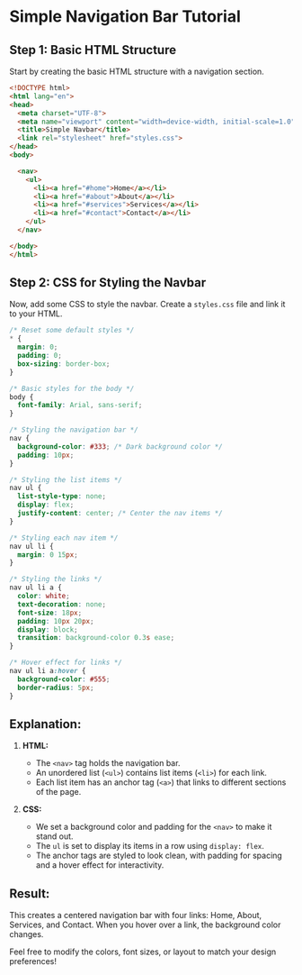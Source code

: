 
# Simple Navigation Bar Tutorial

## Step 1: Basic HTML Structure
Start by creating the basic HTML structure with a navigation section.

```html
<!DOCTYPE html>
<html lang="en">
<head>
  <meta charset="UTF-8">
  <meta name="viewport" content="width=device-width, initial-scale=1.0">
  <title>Simple Navbar</title>
  <link rel="stylesheet" href="styles.css">
</head>
<body>

  <nav>
    <ul>
      <li><a href="#home">Home</a></li>
      <li><a href="#about">About</a></li>
      <li><a href="#services">Services</a></li>
      <li><a href="#contact">Contact</a></li>
    </ul>
  </nav>

</body>
</html>
```

## Step 2: CSS for Styling the Navbar
Now, add some CSS to style the navbar. Create a `styles.css` file and link it to your HTML.

```css
/* Reset some default styles */
* {
  margin: 0;
  padding: 0;
  box-sizing: border-box;
}

/* Basic styles for the body */
body {
  font-family: Arial, sans-serif;
}

/* Styling the navigation bar */
nav {
  background-color: #333; /* Dark background color */
  padding: 10px;
}

/* Styling the list items */
nav ul {
  list-style-type: none;
  display: flex;
  justify-content: center; /* Center the nav items */
}

/* Styling each nav item */
nav ul li {
  margin: 0 15px;
}

/* Styling the links */
nav ul li a {
  color: white;
  text-decoration: none;
  font-size: 18px;
  padding: 10px 20px;
  display: block;
  transition: background-color 0.3s ease;
}

/* Hover effect for links */
nav ul li a:hover {
  background-color: #555;
  border-radius: 5px;
}
```

## Explanation:
1. **HTML:**
   - The `<nav>` tag holds the navigation bar.
   - An unordered list (`<ul>`) contains list items (`<li>`) for each link.
   - Each list item has an anchor tag (`<a>`) that links to different sections of the page.

2. **CSS:**
   - We set a background color and padding for the `<nav>` to make it stand out.
   - The `ul` is set to display its items in a row using `display: flex`.
   - The anchor tags are styled to look clean, with padding for spacing and a hover effect for interactivity.

## Result:
This creates a centered navigation bar with four links: Home, About, Services, and Contact. When you hover over a link, the background color changes.

Feel free to modify the colors, font sizes, or layout to match your design preferences!
